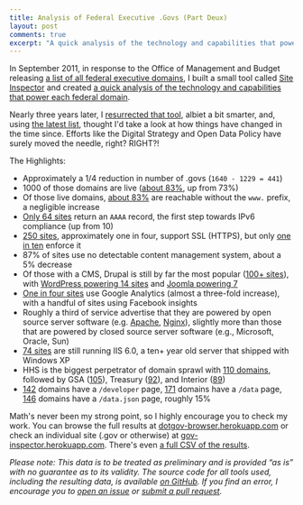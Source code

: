 ```yaml
---
title: Analysis of Federal Executive .Govs (Part Deux)
layout: post
comments: true
excerpt: "A quick analysis of the technology and capabilities that power each federal domain such as non-www, SSL, and IPv6 support, or what server/cms they use"
---
```


In September 2011, in response to the Office of Management and Budget releasing [a list of all federal executive domains](https://explore.data.gov/Federal-Government-Finances-and-Employment/Federal-Executive-Branch-Internet-Domains/ymya-7799/widget_preview?width=500&height=425&variation=md55-89i9), I built a small tool called [Site Inspector](https://github.com/benbalter/Site-Inspector) and created [a quick analysis of the technology and capabilities that power each federal domain](http://ben.balter.com/2011/09/07/analysis-of-federal-executive-domains/).

Nearly three years later, I [resurrected that tool](https://github.com/benbalter/site-inspector-ruby), albiet a bit smarter, and, using [the latest list](https://explore.data.gov/Federal-Government-Finances-and-Employment/Federal-Executive-Agency-Internet-Domains-as-of-06/ku4m-7ynp?), thought I'd take a look at how things have changed in the time since. Efforts like the Digital Strategy and Open Data Policy have surely moved the needle, right? RIGHT?!

The Highlights:

* Approximately a 1/4 reduction in number of .govs (`1640 - 1229 = 441`)
* 1000 of those domains are live ([about 83%](http://dotgov-browser.herokuapp.com/domains?live=true), up from 73%)
* Of those live domains, [about 83%](http://dotgov-browser.herokuapp.com/domains?non_www=true) are reachable without the `www.` prefix, a negligible increase
* [Only 64 sites](http://dotgov-browser.herokuapp.com/domains?ipv6=true) return an `AAAA` record, the first step towards IPv6 compliance (up from 10)
* [250 sites](http://dotgov-browser.herokuapp.com/domains?ssl=true), approximately one in four, support SSL (HTTPS), but only [one in ten](http://dotgov-browser.herokuapp.com/domains?enforce_https=true) enforce it
* 87% of sites use no detectable content management system, about a 5% decrease
* Of those with a CMS, Drupal is still by far the most popular ([100+ sites]((http://dotgov-browser.herokuapp.com/domains?cms=drupal))), with [WordPress powering 14 sites](http://dotgov-browser.herokuapp.com/domains?cms=wordpress)  and [Joomla powering 7](http://dotgov-browser.herokuapp.com/domains?cms=joomla)
* [One in four sites](http://dotgov-browser.herokuapp.com/domains?analytics=google_analytics) use Google Analytics (almost a three-fold increase), with a handful of sites using Facebook insights
* Roughly a third of service advertise that they are powered by open source server software (e.g. [Apache](http://dotgov-browser.herokuapp.com/domains?server=Apache), [Nginx](http://dotgov-browser.herokuapp.com/domains?server=nginx)), slightly more than those that are powered by closed source server software (e.g., Microsoft, Oracle, Sun)
* [74 sites](http://dotgov-browser.herokuapp.com/domains?server=Microsoft-IIS%2F6.0) are still running IIS 6.0, a ten+ year old server that shipped with Windows XP
* HHS is the biggest perpetrator of domain sprawl with [110 domains](http://dotgov-browser.herokuapp.com/domains?agency=Department%20of%20Health%20And%20Human%20Services), followed by GSA ([105](http://dotgov-browser.herokuapp.com/domains?agency=General%20Services%20Administration)), Treasury ([92](http://dotgov-browser.herokuapp.com/domains?agency=Department%20of%20the%20Treasury)), and Interior ([89](http://dotgov-browser.herokuapp.com/domains?agency=Department%20of%20the%20Interior))
* [142](http://dotgov-browser.herokuapp.com/domains?slash_developer=true) domains have a `/developer` page, [171](http://dotgov-browser.herokuapp.com/domains?slash_data=true) domains have a `/data` page,  [146](http://dotgov-browser.herokuapp.com/domains?data_dot_json=true) domains have a `/data.json` page, roughly 15%

Math's never been my strong point, so I highly encourage you to check my work. You can browse the full results at [dotgov-browser.herokuapp.com](http://dotgov-browser.herokuapp.com/) or check an individual site (.gov or otherwise) at [gov-inspector.herokuapp.com](https://gov-inspector.herokuapp.com). There's even [a full CSV of the results](https://github.com/benbalter/dotgov-browser/blob/master/data/domains.csv).

*Please note: This data is to be treated as preliminary and is provided “as is” with no guarantee as to its validity. The source code for all tools used, including the resulting data, is available [on GitHub](https://github.com/benbalter/site-inspector-ruby). If you find an error, I encourage you to [open an issue](https://github.com/benbalter/site-inspector-ruby/issues/new) or [submit a pull request](https://guides.github.com/introduction/flow/).*
